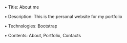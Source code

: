 •	Title:
   About me
   
•	Description:
This is the personal website for my portfolio

•	Technologies:
Bootstrap

•	Contents:
About, Portfolio, Contacts


